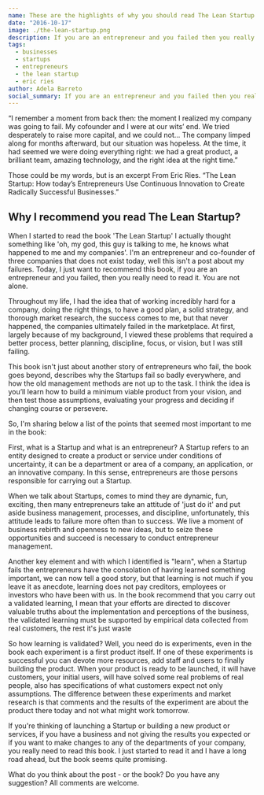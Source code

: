 ```yaml
---
name: These are the highlights of why you should read The Lean Startup
date: "2016-10-17"
image: ./the-lean-startup.png
description: If you are an entrepreneur and you failed then you really need to read it... You are not alone.
tags:
  - businesses
  - startups
  - entrepreneurs
  - the lean startup
  - eric ries
author: Adela Barreto
social_summary: If you are an entrepreneur and you failed then you really need to read it... You are not alone.
---
```

“I remember a moment from back then: the moment I realized my company was going to fail. My cofounder and I were at our wits’ end. We tried desperately to raise more capital, and we could not... The company limped along for months afterward, but our situation was hopeless. At the time, it had seemed we were doing everything right: we had a great product, a brilliant team, amazing technology, and the right idea at the right time.”

Those could be my words, but is an excerpt From Eric Ries. “The Lean Startup: How today’s Entrepreneurs Use Continuous Innovation to Create Radically Successful Businesses.”


## Why I recommend you read The Lean Startup?

When I started to read the book 'The Lean Startup' I actually thought something like 'oh, my god, this guy is talking to me, he knows what happened to me and my companies'. I'm an entrepreneur and co-founder of three companies that does not exist today, well this isn't a post about my failures. Today, I just want to recommend this book, if you are an entrepreneur and you failed, then you really need to read it. You are not alone.


Throughout my life, I had the idea that of working incredibly hard for a company, doing the right things, to have a good plan, a solid strategy, and thorough market research, the success comes to me, but that never happened, the companies ultimately failed in the marketplace. At first, largely because of my background, I viewed these problems that required a better process, better planning, discipline, focus, or vision, but I was still failing.


This book isn't just about another story of entrepreneurs who fail, the book goes beyond, describes why the Startups fail so badly everywhere, and how the old management methods are not up to the task. I think the idea is you’ll learn how to build a minimum viable product from your vision, and then test those assumptions, evaluating your progress and deciding if changing course or persevere.

So, I'm sharing below a list of the points that seemed most important to me in the book:

First, what is a Startup and what is an entrepreneur? A Startup refers to an entity designed to create a product or service under conditions of uncertainty, it can be a department or area of a company, an application, or an innovative company. In this sense, entrepreneurs are those persons responsible for carrying out a Startup.

When we talk about Startups, comes to mind they are dynamic, fun, exciting, then many entrepreneurs take an attitude of 'just do it' and put aside business management, processes, and discipline, unfortunately, this attitude leads to failure more often than to success. We live a moment of business rebirth and openness to new ideas, but to seize these opportunities and succeed is necessary to conduct entrepreneur management.

Another key element and with which I identified is "learn", when a Startup fails the entrepreneurs have the consolation of having learned something important, we can now tell a good story, but that learning is not much if you leave it as anecdote, learning does not pay creditors, employees or investors who have been with us. In the book recommend that you carry out a validated learning, I mean that your efforts are directed to discover valuable truths about the implementation and perceptions of the business, the validated learning must be supported by empirical data collected from real customers, the rest it's just waste

So how learning is validated? Well, you need do is experiments, even in the book each experiment is a first product itself. If one of these experiments is successful you can devote more resources, add staff and users to finally building the product. When your product is ready to be launched, it will have customers, your initial users, will have solved some real problems of real people, also has specifications of what customers expect not only assumptions. The difference between these experiments and market research is that comments and the results of the experiment are about the product there today and not what might work tomorrow.

If you're thinking of launching a Startup or building a new product or services, if you have a business and not giving the results you expected or if you want to make changes to any of the departments of your company, you really need to read this book. I just started to read it and I have a long road ahead, but the book seems quite promising.


What do you think about the post - or the book? Do you have any suggestion? All comments are welcome.














